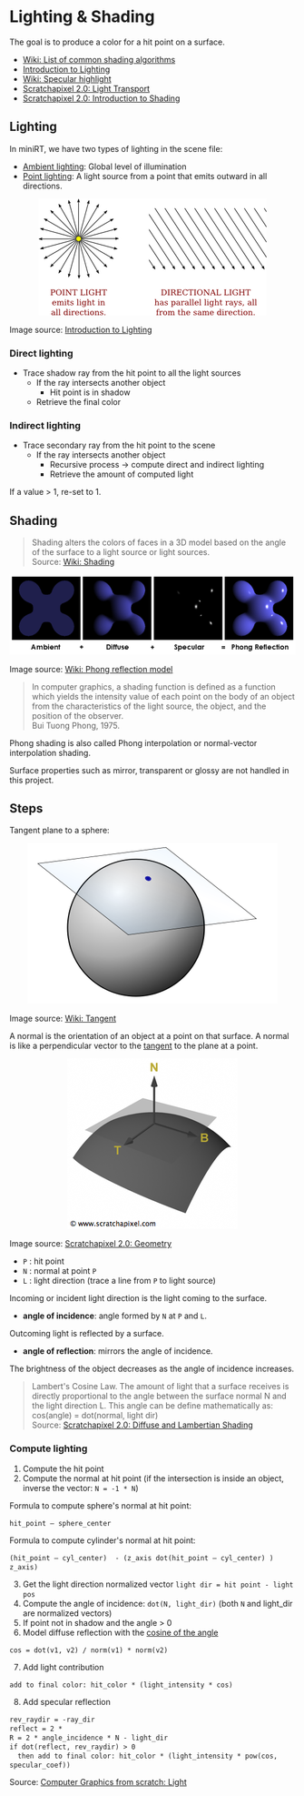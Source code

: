# Lighting & Shading

The goal is to produce a color for a hit point on a surface.

- [Wiki: List of common shading algorithms](https://en.wikipedia.org/wiki/List_of_common_shading_algorithms)
- [Introduction to Lighting](http://math.hws.edu/graphicsbook/c4/s1.html)
- [Wiki: Specular highlight](https://en.wikipedia.org/wiki/Specular_highlight)
- [Scratchapixel 2.0: Light Transport](https://www.scratchapixel.com/lessons/3d-basic-rendering/rendering-3d-scene-overview/introduction-light-transport)
- [Scratchapixel 2.0: Introduction to Shading](https://www.scratchapixel.com/lessons/3d-basic-rendering/introduction-to-shading/what-is-shading-light-matter-interaction)

## Lighting

In miniRT, we have two types of lighting in the scene file:

- [Ambient lighting](https://en.wikipedia.org/wiki/Shading#Ambient_lighting): Global level of illumination
- [Point lighting](https://en.wikipedia.org/wiki/Shading#Point_lighting): A light source from a point that emits outward in all directions.

<p align="center">
  <img src="assets/point-vs-directional-light.png" alt="light sources" />
</p>

Image source: [Introduction to Lighting](http://math.hws.edu/graphicsbook/c4/s1.html)

### Direct lighting

- Trace shadow ray from the hit point to all the light sources
  - If the ray intersects another object
    - Hit point is in shadow
  - Retrieve the final color

### Indirect lighting

- Trace secondary ray from the hit point to the scene
  - If the ray intersects another object
    - Recursive process -> compute direct and indirect lighting
    - Retrieve the amount of computed light

If a value > 1, re-set to 1.

## Shading

> Shading alters the colors of faces in a 3D model based on the angle of the surface to a light source or light sources.  
Source: [Wiki: Shading](https://en.wikipedia.org/wiki/Shading#Ambient_lighting)

<p align="center">
  <img src="assets/800px-Phong_components_version_4.png" alt="Phong equation" />
</p>

Image source: [Wiki: Phong reflection model](https://en.wikipedia.org/wiki/Phong_reflection_model)

> In computer graphics, a shading function is defined as a function which yields the intensity value of each point on the body of an object from the characteristics of the light source, the object, and the position of the observer.  
Bui Tuong Phong, 1975.

Phong shading is also called Phong interpolation or normal-vector interpolation shading.

Surface properties such as mirror, transparent or glossy are not handled in this project.

## Steps

Tangent plane to a sphere:

<p align="center">
  <img src="assets/440px-Image_Tangent-plane.svg.png" alt="Tangent to a sphere" />
</p>

Image source: [Wiki: Tangent](https://en.wikipedia.org/wiki/Tangent)

A normal is the orientation of an object at a point on that surface. A normal is like a perpendicular vector to the [tangent](https://en.wikipedia.org/wiki/Tangent) to the plane at a point.

<p align="center">
  <img src="assets/normal.png" alt="Normal" />
</p>

Image source: [Scratchapixel 2.0: Geometry](https://www.scratchapixel.com/lessons/mathematics-physics-for-computer-graphics/geometry)

- `P` : hit point
- `N` : normal at point `P`
- `L` : light direction (trace a line from `P` to light source)

Incoming or incident light direction is the light coming to the surface.

- **angle of incidence**: angle formed by `N` at `P` and `L`.

Outcoming light is reflected by a surface.

- **angle of reflection**: mirrors the angle of incidence.

The brightness of the object decreases as the angle of incidence increases.

> Lambert's Cosine Law. The amount of light that a surface receives is directly proportional to the angle between the surface normal N and the light direction L. This angle can be define mathematically as: cos(angle) = dot(normal, light dir)  
Source: [Scratchapixel 2.0: Diffuse and Lambertian Shading](https://www.scratchapixel.com/lessons/3d-basic-rendering/introduction-to-shading/diffuse-lambertian-shading)

### Compute lighting

1. Compute the hit point
2. Compute the normal at hit point (if the intersection is inside an object, inverse the vector: `N = -1 * N`)

Formula to compute sphere's normal at hit point:

```
hit_point – sphere_center
```

Formula to compute cylinder's normal at hit point:

```
(hit_point – cyl_center)  - (z_axis dot(hit_point – cyl_center) ) z_axis)
```

3. Get the light direction normalized vector `light dir = hit point - light pos`
4. Compute the angle of incidence: `dot(N, light_dir)` (both `N` and light_dir are normalized vectors)
5. If point not in shadow and the angle > 0
6. Model diffuse reflection with the [cosine of the angle](https://onlinemschool.com/math/library/vector/angl/)

```
cos = dot(v1, v2) / norm(v1) * norm(v2)
```

7. Add light contribution

```
add to final color: hit_color * (light_intensity * cos)
```

8. Add specular reflection

```
rev_raydir = -ray_dir
reflect = 2 * 
R = 2 * angle_incidence * N - light_dir
if dot(reflect, rev_raydir) > 0
  then add to final color: hit_color * (light_intensity * pow(cos, specular_coef))
```

Source: [Computer Graphics from scratch: Light](https://www.gabrielgambetta.com/computer-graphics-from-scratch/light.html)
